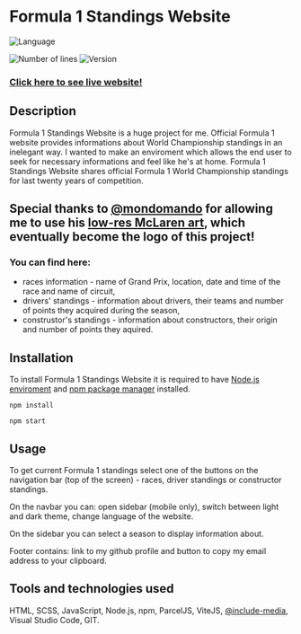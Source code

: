 # Formula 1 Standings Website

![Language](https://img.shields.io/badge/language-JavaScript-3993fa)

![Number of lines](https://img.shields.io/tokei/lines/github/karolstawowski/Formula_1_Standings_Website?color=3993fa)
![Version](https://img.shields.io/badge/version-1.0.0.0-3993fa) <br>

### <a href="https://karolstawowski.github.io/Formula_1_Standings_Website/">Click here to see live website!</a>

## Description
Formula 1 Standings Website is a huge project for me. Official Formula 1 website provides informations about World Championship standings in an inelegant way. 
I wanted to make an enviroment which allows the end user to seek for necessary informations and feel like he's at home. Formula 1 Standings Website shares official Formula 1
World Championship standings for last twenty years of competition. 

## Special thanks to <a href="https://www.reddit.com/user/mondomando">@mondomando</a> for allowing me to use his <a href="https://www.reddit.com/r/formula1/comments/lx6d0y/oc_ayrton_senna_lowres_art/">low-res McLaren art</a>, which eventually become the logo of this project!

### You can find here:
- races information - name of Grand Prix, location, date and time of the race and name of circuit,
- drivers' standings - information about drivers, their teams and number of points they acquired during the season,
- construstor's standings - information about constructors, their origin and number of points they aquired.

## Installation

To install Formula 1 Standings Website it is required to have <a href="https://nodejs.org/en/download/">Node.js enviroment</a> and <a href="https://docs.npmjs.com/downloading-and-installing-node-js-and-npm">npm package manager</a> installed. 

```
npm install

npm start
```

## Usage
 To get current Formula 1 standings select one of the buttons on the navigation bar (top of the screen) - races, driver standings or constructor standings.
 
 On the navbar you can: open sidebar (mobile only), switch between light and dark theme, change language of the website.
 
 On the sidebar you can select a season to display information about.
 
 Footer contains: link to my github profile and button to copy my email address to your clipboard.

## Tools and technologies used
HTML, SCSS, JavaScript, Node.js, npm, ParcelJS, ViteJS, <a href="https://eduardoboucas.github.io/include-media/">@include-media</a>, Visual Studio Code, GIT.
